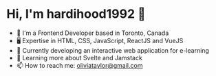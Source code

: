 # Hi, I'm hardihood1992 👋
- 🏢 I'm a Frontend Developer based in Toronto, Canada
- 🖥️ Expertise in HTML, CSS, JavaScript, ReactJS and VueJS
- 🔭 Currently developing an interactive web application for e-learning
- 🌱 Learning more about Svelte and Jamstack
- 📫 How to reach me: oliviataylor@gmail.com
